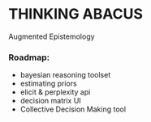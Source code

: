 # THINKING ABACUS
Augmented Epistemology


### Roadmap:
- bayesian reasoning toolset
- estimating priors
- elicit & perplexity api
- decision matrix UI
- Collective Decision Making tool

